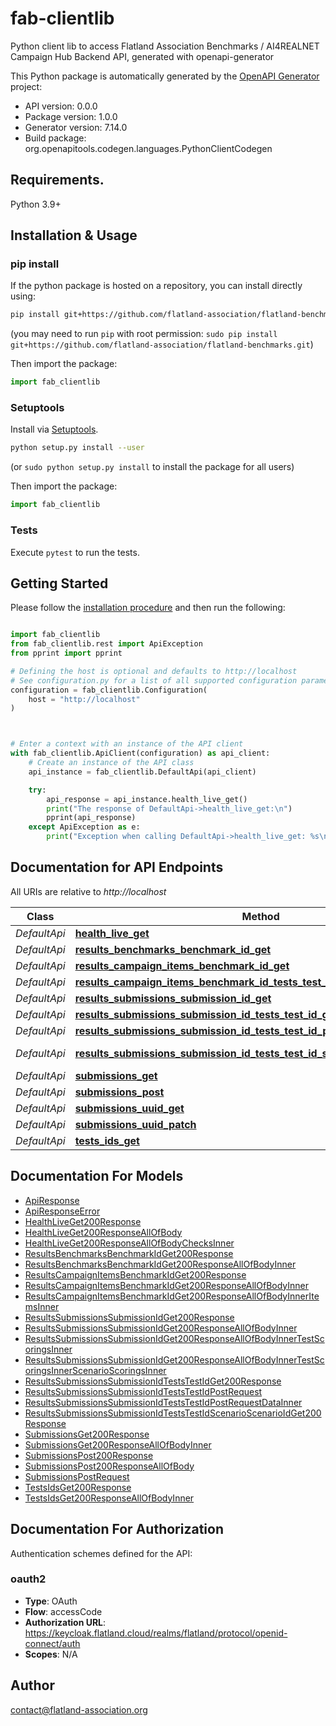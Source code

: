 # fab-clientlib
Python client lib to access Flatland Association Benchmarks / AI4REALNET Campaign Hub Backend API, generated with openapi-generator

This Python package is automatically generated by the [OpenAPI Generator](https://openapi-generator.tech) project:

- API version: 0.0.0
- Package version: 1.0.0
- Generator version: 7.14.0
- Build package: org.openapitools.codegen.languages.PythonClientCodegen

## Requirements.

Python 3.9+

## Installation & Usage
### pip install

If the python package is hosted on a repository, you can install directly using:

```sh
pip install git+https://github.com/flatland-association/flatland-benchmarks.git
```
(you may need to run `pip` with root permission: `sudo pip install git+https://github.com/flatland-association/flatland-benchmarks.git`)

Then import the package:
```python
import fab_clientlib
```

### Setuptools

Install via [Setuptools](http://pypi.python.org/pypi/setuptools).

```sh
python setup.py install --user
```
(or `sudo python setup.py install` to install the package for all users)

Then import the package:
```python
import fab_clientlib
```

### Tests

Execute `pytest` to run the tests.

## Getting Started

Please follow the [installation procedure](#installation--usage) and then run the following:

```python

import fab_clientlib
from fab_clientlib.rest import ApiException
from pprint import pprint

# Defining the host is optional and defaults to http://localhost
# See configuration.py for a list of all supported configuration parameters.
configuration = fab_clientlib.Configuration(
    host = "http://localhost"
)



# Enter a context with an instance of the API client
with fab_clientlib.ApiClient(configuration) as api_client:
    # Create an instance of the API class
    api_instance = fab_clientlib.DefaultApi(api_client)

    try:
        api_response = api_instance.health_live_get()
        print("The response of DefaultApi->health_live_get:\n")
        pprint(api_response)
    except ApiException as e:
        print("Exception when calling DefaultApi->health_live_get: %s\n" % e)

```

## Documentation for API Endpoints

All URIs are relative to *http://localhost*

Class | Method | HTTP request | Description
------------ | ------------- | ------------- | -------------
*DefaultApi* | [**health_live_get**](docs/DefaultApi.md#health_live_get) | **GET** /health/live | 
*DefaultApi* | [**results_benchmarks_benchmark_id_get**](docs/DefaultApi.md#results_benchmarks_benchmark_id_get) | **GET** /results/benchmarks/{benchmark_id} | 
*DefaultApi* | [**results_campaign_items_benchmark_id_get**](docs/DefaultApi.md#results_campaign_items_benchmark_id_get) | **GET** /results/campaign-items/{benchmark_id} | 
*DefaultApi* | [**results_campaign_items_benchmark_id_tests_test_id_get**](docs/DefaultApi.md#results_campaign_items_benchmark_id_tests_test_id_get) | **GET** /results/campaign-items/{benchmark_id}/tests/{test_id} | 
*DefaultApi* | [**results_submissions_submission_id_get**](docs/DefaultApi.md#results_submissions_submission_id_get) | **GET** /results/submissions/{submission_id} | 
*DefaultApi* | [**results_submissions_submission_id_tests_test_id_get**](docs/DefaultApi.md#results_submissions_submission_id_tests_test_id_get) | **GET** /results/submissions/{submission_id}/tests/{test_id} | 
*DefaultApi* | [**results_submissions_submission_id_tests_test_id_post**](docs/DefaultApi.md#results_submissions_submission_id_tests_test_id_post) | **POST** /results/submissions/{submission_id}/tests/{test_id} | 
*DefaultApi* | [**results_submissions_submission_id_tests_test_id_scenario_scenario_id_get**](docs/DefaultApi.md#results_submissions_submission_id_tests_test_id_scenario_scenario_id_get) | **GET** /results/submissions/{submission_id}/tests/{test_id}/scenario/{scenario_id} | 
*DefaultApi* | [**submissions_get**](docs/DefaultApi.md#submissions_get) | **GET** /submissions | 
*DefaultApi* | [**submissions_post**](docs/DefaultApi.md#submissions_post) | **POST** /submissions | 
*DefaultApi* | [**submissions_uuid_get**](docs/DefaultApi.md#submissions_uuid_get) | **GET** /submissions/{uuid} | 
*DefaultApi* | [**submissions_uuid_patch**](docs/DefaultApi.md#submissions_uuid_patch) | **PATCH** /submissions/{uuid} | 
*DefaultApi* | [**tests_ids_get**](docs/DefaultApi.md#tests_ids_get) | **GET** /tests/{ids} | 


## Documentation For Models

 - [ApiResponse](docs/ApiResponse.md)
 - [ApiResponseError](docs/ApiResponseError.md)
 - [HealthLiveGet200Response](docs/HealthLiveGet200Response.md)
 - [HealthLiveGet200ResponseAllOfBody](docs/HealthLiveGet200ResponseAllOfBody.md)
 - [HealthLiveGet200ResponseAllOfBodyChecksInner](docs/HealthLiveGet200ResponseAllOfBodyChecksInner.md)
 - [ResultsBenchmarksBenchmarkIdGet200Response](docs/ResultsBenchmarksBenchmarkIdGet200Response.md)
 - [ResultsBenchmarksBenchmarkIdGet200ResponseAllOfBodyInner](docs/ResultsBenchmarksBenchmarkIdGet200ResponseAllOfBodyInner.md)
 - [ResultsCampaignItemsBenchmarkIdGet200Response](docs/ResultsCampaignItemsBenchmarkIdGet200Response.md)
 - [ResultsCampaignItemsBenchmarkIdGet200ResponseAllOfBodyInner](docs/ResultsCampaignItemsBenchmarkIdGet200ResponseAllOfBodyInner.md)
 - [ResultsCampaignItemsBenchmarkIdGet200ResponseAllOfBodyInnerItemsInner](docs/ResultsCampaignItemsBenchmarkIdGet200ResponseAllOfBodyInnerItemsInner.md)
 - [ResultsSubmissionsSubmissionIdGet200Response](docs/ResultsSubmissionsSubmissionIdGet200Response.md)
 - [ResultsSubmissionsSubmissionIdGet200ResponseAllOfBodyInner](docs/ResultsSubmissionsSubmissionIdGet200ResponseAllOfBodyInner.md)
 - [ResultsSubmissionsSubmissionIdGet200ResponseAllOfBodyInnerTestScoringsInner](docs/ResultsSubmissionsSubmissionIdGet200ResponseAllOfBodyInnerTestScoringsInner.md)
 - [ResultsSubmissionsSubmissionIdGet200ResponseAllOfBodyInnerTestScoringsInnerScenarioScoringsInner](docs/ResultsSubmissionsSubmissionIdGet200ResponseAllOfBodyInnerTestScoringsInnerScenarioScoringsInner.md)
 - [ResultsSubmissionsSubmissionIdTestsTestIdGet200Response](docs/ResultsSubmissionsSubmissionIdTestsTestIdGet200Response.md)
 - [ResultsSubmissionsSubmissionIdTestsTestIdPostRequest](docs/ResultsSubmissionsSubmissionIdTestsTestIdPostRequest.md)
 - [ResultsSubmissionsSubmissionIdTestsTestIdPostRequestDataInner](docs/ResultsSubmissionsSubmissionIdTestsTestIdPostRequestDataInner.md)
 - [ResultsSubmissionsSubmissionIdTestsTestIdScenarioScenarioIdGet200Response](docs/ResultsSubmissionsSubmissionIdTestsTestIdScenarioScenarioIdGet200Response.md)
 - [SubmissionsGet200Response](docs/SubmissionsGet200Response.md)
 - [SubmissionsGet200ResponseAllOfBodyInner](docs/SubmissionsGet200ResponseAllOfBodyInner.md)
 - [SubmissionsPost200Response](docs/SubmissionsPost200Response.md)
 - [SubmissionsPost200ResponseAllOfBody](docs/SubmissionsPost200ResponseAllOfBody.md)
 - [SubmissionsPostRequest](docs/SubmissionsPostRequest.md)
 - [TestsIdsGet200Response](docs/TestsIdsGet200Response.md)
 - [TestsIdsGet200ResponseAllOfBodyInner](docs/TestsIdsGet200ResponseAllOfBodyInner.md)


<a id="documentation-for-authorization"></a>
## Documentation For Authorization


Authentication schemes defined for the API:
<a id="oauth2"></a>
### oauth2

- **Type**: OAuth
- **Flow**: accessCode
- **Authorization URL**: https://keycloak.flatland.cloud/realms/flatland/protocol/openid-connect/auth
- **Scopes**: N/A


## Author

contact@flatland-association.org


